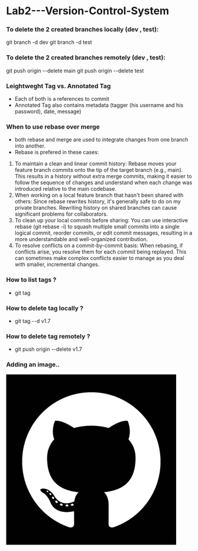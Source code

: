 ﻿# Lab2---Version-Control-System

### To delete the 2 created branches locally (dev , test):
git branch -d dev
git branch -d test

### To delete the 2 created branches remotely (dev , test):
git push origin --delete main
git push origin --delete test


### Leightweght Tag vs. Annotated Tag
- Each of both is a references to commit
- Annotated Tag also contains metadata (tagger (his username and his password), date, message)


### When to use rebase over merge
-  both rebase and merge are used to integrate changes from one branch into another.
-  Rebase is prefered in these cases:
  1. To maintain a clean and linear commit history: Rebase moves your feature branch commits onto the tip of the target branch (e.g., main). This results in a history without extra merge commits, making it easier to follow the sequence of changes and understand when each change was introduced relative to the main codebase.
  2. When working on a local feature branch that hasn't been shared with others: Since rebase rewrites history, it's generally safe to do on my private branches. Rewriting history on shared branches can cause significant problems for collaborators.
  3. To clean up your local commits before sharing: You can use interactive rebase (git rebase -i) to squash multiple small commits into a single logical commit, reorder commits, or edit commit messages, resulting in a more understandable and well-organized contribution.
  4. To resolve conflicts on a commit-by-commit basis: When rebasing, if conflicts arise, you resolve them for each commit being replayed. This can sometimes make complex conflicts easier to manage as you deal with smaller, incremental changes.


### How to list tags ?
- git tag


### How to delete tag locally ?
- git tag --d v1.7

### How to delete tag remotely ?
- git push origin --delete v1.7


### Adding an image..
![github image](github.png)
